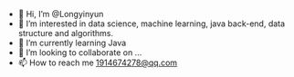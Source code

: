 - 👋 Hi, I’m @Longyinyun
- 👀 I’m interested in data science, machine learning, java back-end, data structure and algorithms.
- 🌱 I’m currently learning Java
- 💞️ I’m looking to collaborate on ...
- 📫 How to reach me 1914674278@qq.com

<!---
Longyinyun/Longyinyun is a ✨ special ✨ repository because its `README.md` (this file) appears on your GitHub profile.
You can click the Preview link to take a look at your changes.
--->
